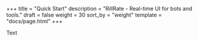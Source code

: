 +++
title = "Quick Start"
description = "RillRate - Real-time UI for bots and tools."
draft = false
weight = 30
sort_by = "weight"
template = "docs/page.html"
+++

Text
